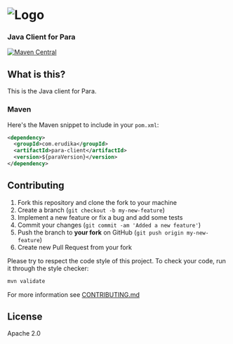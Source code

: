 ![Logo](https://s3-eu-west-1.amazonaws.com/org.paraio/para.png)
============================

### Java Client for Para

[![Maven Central](https://maven-badges.herokuapp.com/maven-central/com.erudika/para-client/badge.svg)](https://maven-badges.herokuapp.com/maven-central/com.erudika/para-client)

## What is this?

This is the Java client for Para. 

### Maven

Here's the Maven snippet to include in your `pom.xml`:

```xml
<dependency>
  <groupId>com.erudika</groupId>
  <artifactId>para-client</artifactId>
  <version>${paraVersion}</version>
</dependency>
```

## Contributing

1. Fork this repository and clone the fork to your machine
2. Create a branch (`git checkout -b my-new-feature`)
3. Implement a new feature or fix a bug and add some tests
4. Commit your changes (`git commit -am 'Added a new feature'`)
5. Push the branch to **your fork** on GitHub (`git push origin my-new-feature`)
6. Create new Pull Request from your fork

Please try to respect the code style of this project. To check your code, run it through the style checker:

```sh
mvn validate
```

For more information see [CONTRIBUTING.md](https://github.com/Erudika/para/blob/master/CONTRIBUTING.md)

## License
Apache 2.0
